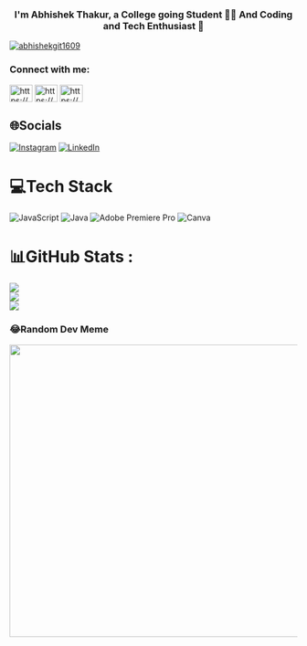 

  

### <div align="center">I'm Abhishek Thakur, a College going Student  👨‍💻  And Coding and Tech Enthusiast 🚀</div>  

<p align="left"> <a href="https://github.com/ryo-ma/github-profile-trophy"><img src="https://github-profile-trophy.vercel.app/?username=abhishekgit1609" alt="abhishekgit1609" /></a> </p>

<h3 align="left">Connect with me:</h3>
<p align="left">
<a href="https://linkedin.com/in/https://www.linkedin.com/in/abhishek-thakur-080694214/" target="blank"><img align="center" src="https://raw.githubusercontent.com/rahuldkjain/github-profile-readme-generator/master/src/images/icons/Social/linked-in-alt.svg" alt="https://www.linkedin.com/in/abhishek-thakur-080694214/" height="30" width="40" /></a>
<a href="https://instagram.com/https://www.instagram.com/its_abhishek1609/" target="blank"><img align="center" src="https://raw.githubusercontent.com/rahuldkjain/github-profile-readme-generator/master/src/images/icons/Social/instagram.svg" alt="https://www.instagram.com/its_abhishek1609/" height="30" width="40" /></a>
<a href="https://www.hackerrank.com/https://www.hackerrank.com/abhisheksep2003" target="blank"><img align="center" src="https://raw.githubusercontent.com/rahuldkjain/github-profile-readme-generator/master/src/images/icons/Social/hackerrank.svg" alt="https://www.hackerrank.com/abhisheksep2003" height="30" width="40" /></a>
</p>



  
## 🌐Socials
[![Instagram](https://img.shields.io/badge/Instagram-%23E4405F.svg?logo=Instagram&logoColor=white)](https://instagram.com/https://www.instagram.com/its_abhishek1609/) [![LinkedIn](https://img.shields.io/badge/LinkedIn-%230077B5.svg?logo=linkedin&logoColor=white)](https://linkedin.com/in/https://www.linkedin.com/in/abhishek-thakur-080694214/) 

# 💻Tech Stack
![JavaScript](https://img.shields.io/badge/javascript-%23323330.svg?style=flat&logo=javascript&logoColor=%23F7DF1E) ![Java](https://img.shields.io/badge/java-%23ED8B00.svg?style=flat&logo=java&logoColor=white) ![Adobe Premiere Pro](https://img.shields.io/badge/Adobe%20Premiere%20Pro-9999FF.svg?style=flat&logo=Adobe%20Premiere%20Pro&logoColor=white) ![Canva](https://img.shields.io/badge/Canva-%2300C4CC.svg?style=flat&logo=Canva&logoColor=white)
# 📊GitHub Stats :
![](https://github-readme-stats.vercel.app/api?username=abhishekgit1609&theme=tokyonight&hide_border=false&include_all_commits=true&count_private=true)<br/>
![](https://github-readme-streak-stats.herokuapp.com/?user=abhishekgit1609&theme=tokyonight&hide_border=false)<br/>
![](https://github-readme-stats.vercel.app/api/top-langs/?username=abhishekgit1609&theme=tokyonight&hide_border=false&include_all_commits=true&count_private=true&layout=compact)

### 😂Random Dev Meme
<img src="https://random-memer.herokuapp.com/" width="512px"/>
